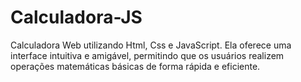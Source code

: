 # Calculadora-JS
Calculadora Web utilizando Html, Css e JavaScript. Ela oferece uma interface intuitiva e amigável, permitindo que os usuários realizem operações matemáticas básicas de forma rápida e eficiente.
